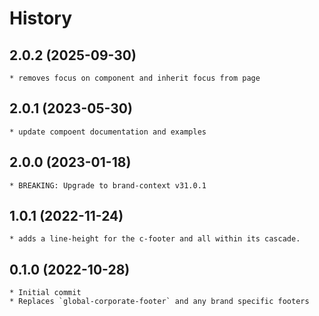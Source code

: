 # History

## 2.0.2 (2025-09-30)
    * removes focus on component and inherit focus from page

## 2.0.1 (2023-05-30)
    * update compoent documentation and examples 

## 2.0.0 (2023-01-18)
    * BREAKING: Upgrade to brand-context v31.0.1

## 1.0.1 (2022-11-24)
    * adds a line-height for the c-footer and all within its cascade.

## 0.1.0 (2022-10-28)
    * Initial commit
    * Replaces `global-corporate-footer` and any brand specific footers
